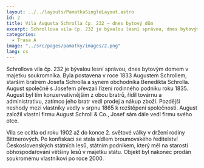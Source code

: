 ```yaml
---
layout: ../../layouts/PamatkaSingleLayout.astro
id: 2
title: Vila Augusta Schrolla čp. 232 – dnes bytový dům
excerpt: Schrollova vila čp. 232 je bývalou lesní správou, dnes bytovým domem v majetku soukromníka. Byla postavena v roce 1833 Augustem Schrollem, starším bratrem Josefa Schrolla a synem obchodníka Benedikta Schrolla.
categories:
  - Trasa A
image: "../src/pages/pamatky/images/2.png"
lang: cs
---
```


Schrollova vila čp. 232 je bývalou lesní správou, dnes bytovým domem v majetku soukromníka. Byla postavena v roce 1833 Augustem Schrollem, starším bratrem Josefa Schrolla a synem obchodníka Benedikta Schrolla. August společně s Josefem převzali řízení rodinného podniku roku 1835. August byl tím konzervativnějším z obou bratrů, řídil továrnu a administrativu, zatímco jeho bratr vedl prodej a nákup zboží. Pozdější neshody mezi vlastníky vedly v srpnu 1865 k rozštěpení společnosti. August založil vlastní firmu August Schroll & Co., Josef sám dále vedl firmu svého otce.

Vila se ocitla od roku 1902 až do konce 2. světové války v držení rodiny Bittnerových. Po konfiskaci se stala sídlem broumovského ředitelství Československých státních lesů, státním podnikem, který měl na starosti obhospodařování většiny lesů v majetku státu. Objekt byl nakonec prodán soukromému vlastníkovi po roce 2000.


